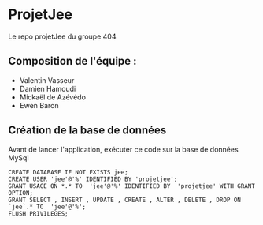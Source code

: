 # ProjetJee
Le repo projetJee du groupe 404
## Composition de l'équipe : 
- Valentin Vasseur
- Damien Hamoudi
- Mickaël de Azévédo
- Ewen Baron
## Création de la base de données
Avant de lancer l'application, exécuter ce code sur la base de données MySql

    CREATE DATABASE IF NOT EXISTS jee;  
    CREATE USER 'jee'@'%' IDENTIFIED BY 'projetjee';  
    GRANT USAGE ON *.* TO  'jee'@'%' IDENTIFIED BY  'projetjee' WITH GRANT OPTION;  
    GRANT SELECT , INSERT , UPDATE , CREATE , ALTER , DELETE , DROP ON  `jee`.* TO  'jee'@'%';  
    FLUSH PRIVILEGES;